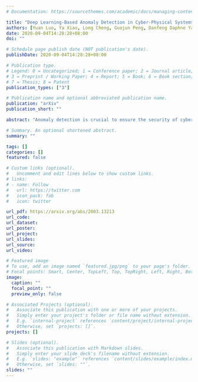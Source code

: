 ```yaml
---
# Documentation: https://sourcethemes.com/academic/docs/managing-content/

title: "Deep Learning-Based Anomaly Detection in Cyber-Physical Systems: Progress and Opportunities"
authors: [Yuan Luo, Ya Xiao, Long Cheng, Guojun Peng, Danfeng Daphne Yao]
date: 2020-09-04T14:28:28+08:00
doi: ""

# Schedule page publish date (NOT publication's date).
publishDate: 2020-09-04T14:28:28+08:00

# Publication type.
# Legend: 0 = Uncategorized; 1 = Conference paper; 2 = Journal article;
# 3 = Preprint / Working Paper; 4 = Report; 5 = Book; 6 = Book section;
# 7 = Thesis; 8 = Patent
publication_types: ["3"]

# Publication name and optional abbreviated publication name.
publication: "arXiv"
publication_short: ""

abstract: "Anomaly detection is crucial to ensure the security of cyber-physical systems (CPS). However, due to the increasing complexity of CPSs and more sophisticated attacks, conventional anomaly detection methods cannot be directly applied to thwart such issues, which also need domain-specific knowledge and handle the growing volume of data. Deep learning-based anomaly detection (DLAD) methods have been proposed to achieve unsupervised detection in the era of CPS big data. In this paper, we review state-of-the-art DLAD methods in CPSs. We propose a taxonomy in terms of the type of anomalies, strategies, implementation and evaluation metrics to understand the essential properties of current methods. Further, we utilize this taxonomy to identify and highlight new characteristics and designs in each CPS domain. We summarise a list of publicly available datasets for training and evaluation. We also discuss our findings, the limitations of existing studies, and possible directions to improve DLAD methods."

# Summary. An optional shortened abstract.
summary: ""

tags: []
categories: []
featured: false

# Custom links (optional).
#   Uncomment and edit lines below to show custom links.
# links:
# - name: Follow
#   url: https://twitter.com
#   icon_pack: fab
#   icon: twitter

url_pdf: https://arxiv.org/abs/2003.13213
url_code:
url_dataset:
url_poster:
url_project:
url_slides:
url_source:
url_video:

# Featured image
# To use, add an image named `featured.jpg/png` to your page's folder. 
# Focal points: Smart, Center, TopLeft, Top, TopRight, Left, Right, BottomLeft, Bottom, BottomRight.
image:
  caption: ""
  focal_point: ""
  preview_only: false

# Associated Projects (optional).
#   Associate this publication with one or more of your projects.
#   Simply enter your project's folder or file name without extension.
#   E.g. `internal-project` references `content/project/internal-project/index.md`.
#   Otherwise, set `projects: []`.
projects: []

# Slides (optional).
#   Associate this publication with Markdown slides.
#   Simply enter your slide deck's filename without extension.
#   E.g. `slides: "example"` references `content/slides/example/index.md`.
#   Otherwise, set `slides: ""`.
slides: ""
---
```

